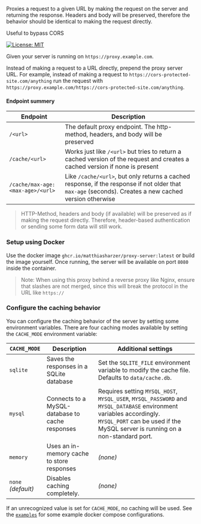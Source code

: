 Proxies a request to a given URL by making the request on the server and returning the response.
Headers and body will be preserved, therefore the behavior should be identical to making the request directly.

Useful to bypass CORS

[![License: MIT](https://img.shields.io/badge/License-MIT-yellow.svg)](https://opensource.org/licenses/MIT)

Given your server is running on `https://proxy.example.com`.

Instead of making a request to a URL directly, prepend the proxy server URL.
For example, instead of making a request to `https://cors-protected-site.com/anything` run the request
with `https://proxy.example.com/https://cors-protected-site.com/anything`.

#### Endpoint summery

| Endpoint                         | Description                                                                                                                                            |
|----------------------------------|--------------------------------------------------------------------------------------------------------------------------------------------------------|
| `/<url>`                         | The default proxy endpoint. The http-method, headers, and body will be preserved                                                                       |
| `/cache/<url>`                   | Works just like `/<url>` but tries to return a cached version of the request and creates a cached version if none is present                           |
| `/cache/max-age:<max-age>/<url>` | Like `/cache/<url>`, but only returns a cached response, if the response if not older that `max-age` (seconds). Creates a new cached version otherwise |

> HTTP-Method, headers and body (if available) will be preserved as if making the request directly. Therefore, header-based authentication 
or sending some form data will still work.


### Setup using Docker
Use the docker image `ghcr.io/matthiasharzer/proxy-server:latest` or build the image yourself. Once running, the server will be available on port `8080` inside the container.

> Note: When using this proxy behind a reverse proxy like Nginx, ensure that slashes are not merged, since this will break the protocol in the URL like `https://`

### Configure the caching behavior
You can configure the caching behavior of the server by setting some environment variables.
There are four caching modes available by setting the `CACHE_MODE` environment variable:

| **`CACHE_MODE`**    | Description                                     | Additional settings                                                                                                                                                                                   |
|---------------------|-------------------------------------------------|-------------------------------------------------------------------------------------------------------------------------------------------------------------------------------------------------------|
| `sqlite`            | Saves the responses in a SQLite database        | Set the `SQLITE_FILE` environment variable to modify the cache file. Defaults to `data/cache.db`.                                                                                                     |
| `mysql`             | Connects to a MySQL-database to cache responses | Requires setting `MYSQL_HOST`, `MYSQL_USER`, `MYSQL_PASSWORD` and `MYSQL_DATABASE` environment variables accordingly. `MYSQL_PORT` can be used if the MySQL server is running on a non-standard port. |
| `memory`            | Uses an in-memory cache to store responses      | _(none)_                                                                                                                                                                                              |
| `none`  _(default)_ | Disables caching completely.                    | _(none)_                                                                                                                                                                                              |

If an unrecognized value is set for `CACHE_MODE`, no caching will be used.
See the [`examples`](./examples) for some example docker compose configurations.
